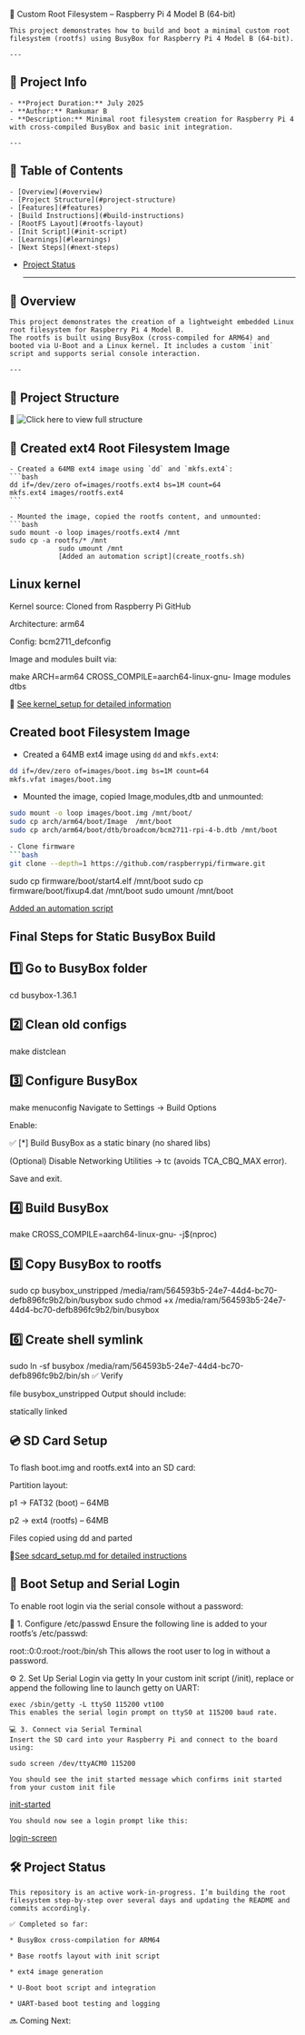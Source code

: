 🧩 Custom Root Filesystem – Raspberry Pi 4 Model B (64-bit)


	This project demonstrates how to build and boot a minimal custom root filesystem (rootfs) using BusyBox for Raspberry Pi 4 Model B (64-bit).

	---

## 📌 Project Info

	- **Project Duration:** July 2025  
	- **Author:** Ramkumar B  
	- **Description:** Minimal root filesystem creation for Raspberry Pi 4 with cross-compiled BusyBox and basic init integration.

	---

## 📑 Table of Contents

	- [Overview](#overview)
	- [Project Structure](#project-structure)
	- [Features](#features)
	- [Build Instructions](#build-instructions)
	- [RootFS Layout](#rootfs-layout)
	- [Init Script](#init-script)
	- [Learnings](#learnings)
	- [Next Steps](#next-steps)
- [Project Status](#project-status)

	---

## 📌 Overview

	This project demonstrates the creation of a lightweight embedded Linux root filesystem for Raspberry Pi 4 Model B.  
	The rootfs is built using BusyBox (cross-compiled for ARM64) and booted via U-Boot and a Linux kernel. It includes a custom `init` script and supports serial console interaction.

	---

## 📂 Project Structure

📸 ![Click here to view full structure](screenshots/project_structure.png)



## 🧱 Created ext4 Root Filesystem Image


	- Created a 64MB ext4 image using `dd` and `mkfs.ext4`:
	```bash
	dd if=/dev/zero of=images/rootfs.ext4 bs=1M count=64
	mkfs.ext4 images/rootfs.ext4
	```

	- Mounted the image, copied the rootfs content, and unmounted:
	```bash
	sudo mount -o loop images/rootfs.ext4 /mnt
	sudo cp -a rootfs/* /mnt
			    sudo umount /mnt
			    [Added an automation script](create_rootfs.sh)

## Linux kernel

Kernel source: Cloned from Raspberry Pi GitHub

Architecture: arm64

Config: bcm2711_defconfig

Image and modules built via:

make ARCH=arm64 CROSS_COMPILE=aarch64-linux-gnu- Image modules dtbs

📄 [See kernel_setup for detailed information](kernel_setup.md) 


## Created boot Filesystem Image

- Created a 64MB ext4 image using `dd` and `mkfs.ext4`:
```bash
dd if=/dev/zero of=images/boot.img bs=1M count=64
mkfs.vfat images/boot.img
```

- Mounted the image, copied Image,modules,dtb and unmounted:
```bash
sudo mount -o loop images/boot.img /mnt/boot/
sudo cp arch/arm64/boot/Image  /mnt/boot
sudo cp arch/arm64/boot/dtb/broadcom/bcm2711-rpi-4-b.dtb /mnt/boot

- Clone firmware
```bash
git clone --depth=1 https://github.com/raspberrypi/firmware.git
```

sudo cp firmware/boot/start4.elf /mnt/boot
sudo cp firmware/boot/fixup4.dat /mnt/boot
sudo umount /mnt/boot


[Added an automation script](create_image.sh)

## Final Steps for Static BusyBox Build


## 1️⃣ Go to BusyBox folder
cd busybox-1.36.1

## 2️⃣ Clean old configs
make distclean

## 3️⃣ Configure BusyBox
make menuconfig
Navigate to Settings → Build Options

Enable:

✅ [*] Build BusyBox as a static binary (no shared libs)

(Optional) Disable Networking Utilities → tc (avoids TCA_CBQ_MAX error).

Save and exit.

## 4️⃣ Build BusyBox
make CROSS_COMPILE=aarch64-linux-gnu- -j$(nproc)

## 5️⃣ Copy BusyBox to rootfs
sudo cp busybox_unstripped /media/ram/564593b5-24e7-44d4-bc70-defb896fc9b2/bin/busybox
sudo chmod +x /media/ram/564593b5-24e7-44d4-bc70-defb896fc9b2/bin/busybox

## 6️⃣ Create shell symlink
sudo ln -sf busybox /media/ram/564593b5-24e7-44d4-bc70-defb896fc9b2/bin/sh
✅ Verify

file busybox_unstripped
Output should include:

statically linked

## 💿 SD Card Setup

To flash boot.img and rootfs.ext4 into an SD card:

Partition layout:

p1 → FAT32 (boot) – 64MB

p2 → ext4 (rootfs) – 64MB

Files copied using dd and parted

📄[See sdcard_setup.md for detailed instructions](sdcard_setup.md)


## 🐧 Boot Setup and Serial Login
To enable root login via the serial console without a password:

🔐 1. Configure /etc/passwd
Ensure the following line is added to your rootfs’s /etc/passwd:

root::0:0:root:/root:/bin/sh
This allows the root user to log in without a password.

⚙️ 2. Set Up Serial Login via getty
In your custom init script (/init), replace or append the following line to launch getty on UART:

	exec /sbin/getty -L ttyS0 115200 vt100
	This enables the serial login prompt on ttyS0 at 115200 baud rate.

	💻 3. Connect via Serial Terminal
	Insert the SD card into your Raspberry Pi and connect to the board using:

	sudo screen /dev/ttyACM0 115200

	You should see the init started message which confirms init started from your custom init file

[init-started](screenshots/init-started.png)

	You should now see a login prompt like this:

[login-screen](screenshots/login-screen.png)

## 🛠️ Project Status

	This repository is an active work-in-progress. I’m building the root filesystem step-by-step over several days and updating the README and commits accordingly.

	✅ Completed so far:

	* BusyBox cross-compilation for ARM64

	* Base rootfs layout with init script

	* ext4 image generation

	* U-Boot boot script and integration

	* UART-based boot testing and logging
	
🔜 Coming Next:




